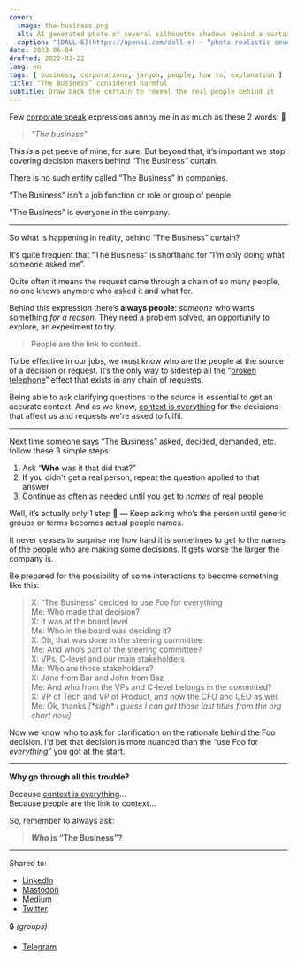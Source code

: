 ```yaml
---
cover:
  image: the-business.png
  alt: AI generated photo of several silhouette shadows behind a curtain
  caption: "[DALL·E](https://openai.com/dall-e) — “photo realistic several silhouette shadows behind a curtain”"
date: 2023-06-04
drafted: 2022-03-22
lang: en
tags: [ business, corporations, jargon, people, how to, explanation ]
title: “The Business” considered harmful
subtitle: Draw back the curtain to reveal the real people behind it
---
```


Few [corporate speak](https://en.wikipedia.org/wiki/Corporate_jargon) expressions annoy me in as much as these 2 words: 😬

> *“The business”*

This *is* a pet peeve of mine, for sure. But beyond that, it’s important we stop covering decision makers behind “The Business” curtain. 

There is no such entity called “The Business” in companies.

“The Business” isn't a job function or role or group of people.

“The Business” is everyone in the company.

---

So what is happening in reality, behind “The Business” curtain?

It‘s quite frequent that “The Business” is shorthand for “I'm only doing what someone asked me”.

Quite often it means the request came through a chain of so many people, no one knows anymore who asked it and what for.

Behind this expression there’s **always people**: *someone* who wants something *for a reason*. They need a problem solved, an opportunity to explore, an experiment to try.

> People are the link to context.

To be effective in our jobs, we must know who are the people at the source of a decision or request. It’s the only way to sidestep all the “[broken telephone](https://en.wikipedia.org/w/index.php?title=Broken_telephone)” effect that exists in any chain of requests.

Being able to ask clarifying questions to the source is essential to get an accurate context. And as we know, [context is everything](/implicit-context) for the decisions that affect us and requests we're asked to fulfil.

---

Next time someone says “The Business” asked, decided, demanded, etc. follow these 3 simple steps:

1. Ask “**Who** was it that did that?”
2. If you didn't get a real person, repeat the question applied to that answer
3. Continue as often as needed until you get to *names* of real people

Well, it’s actually only 1 step 🙂 — Keep asking who’s the person until generic groups or terms becomes actual people names.

It never ceases to surprise me how hard it is sometimes to get to the names of the people who are making some decisions. It gets worse the larger the company is.

Be prepared for the possibility of some interactions to become something like this:

> X: “The Business” decided to use Foo for everything  
> Me: Who made that decision?  
> X: It was at the board level  
> Me: Who in the board was deciding it?  
> X: Oh, that was done in the steering committee  
> Me: And who’s part of the steering committee?  
> X: VPs, C-level and our main stakeholders  
> Me: Who are those stakeholders?  
> X: Jane from Bar and John from Baz  
> Me: And who from the VPs and C-level belongs in the committed?  
> X: VP of Tech and VP of Product, and now the CFO and CEO as well  
> Me: Ok, thanks *[\*sigh\* I guess I can get those last titles from the org chart now]*

Now we know who to ask for clarification on the rationale behind the Foo decision. I'd bet that decision is more nuanced than the “use Foo for *everything*” you got at the start.

---

**Why go through all this trouble?**

Because [context is everything](/implicit-context)…  
Because people are the link to context…

So, remember to always ask:

> ***Who* is “The Business”?**

---

Shared to:

* [LinkedIn](https://www.linkedin.com/posts/hugocf_the-business-considered-harmful-activity-7071878662735708160-rK-X/)
* [Mastodon](https://mastodon.online/@hugocf/110498105941254453)
* [Medium](https://hugocf.medium.com/the-business-considered-harmful-6d8b425929a7)
* [Twitter](https://twitter.com/hugocf/status/1666113272095952896)

🔒 *(groups)*

* [Telegram](https://t.me/c/1363309933/8926)
